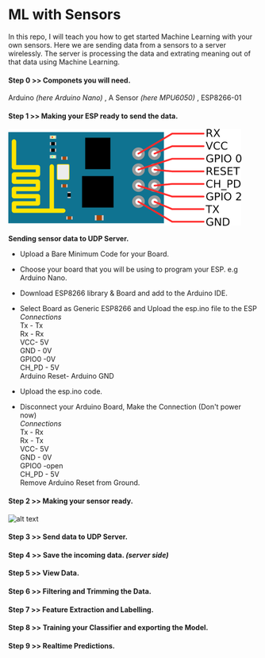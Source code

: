 # ML with Sensors
In this repo, I will teach you how to get started Machine Learning with your own sensors. Here we are sending data from a sensors to a server wirelessly. The server is processing the data and extrating meaning out of that data using Machine Learning.
####  Step 0 >> Componets you will need.  
Arduino *(here Arduino Nano)* , A Sensor *(here MPU6050)* , ESP8266-01
####  Step 1 >> Making your ESP ready to send the data. 
![alt text](https://github.com/ashok2811/mlwithsensors/blob/master/esp8266-5.png)

**Sending sensor data to UDP Server.**
* Upload a Bare Minimum Code for your Board.    
* Choose your board that you will be using to program your ESP. e.g Arduino Nano.  
* Download ESP8266 library & Board and add to the Arduino IDE.    
* Select Board as Generic ESP8266 and Upload the esp.ino file to the ESP  
*Connections*    
 Tx - Tx  
 Rx - Rx  
 VCC- 5V  
 GND - 0V   
 GPIO0 -0V  
 CH_PD - 5V    
 Arduino Reset- Arduino GND   

* Upload the esp.ino code.    

* Disconnect your Arduino Board, Make the Connection (Don't power now)  
*Connections*   
 Tx - Rx  
 Rx - Tx  
 VCC- 5V  
 GND - 0V   
 GPIO0 -open  
 CH_PD - 5V    
 Remove Arduino Reset from Ground.  

####  Step 2 >> Making your sensor ready.   
![alt text](https://github.com/ashok2811/mlwithsensors/blob/master/mpu_nao.png)


####  Step 3 >> Send data to UDP Server.  

####  Step 4 >> Save the incoming data. *(server side)*  

####  Step 5 >> View Data.  

####  Step 6 >> Filtering and Trimming the Data.  

####  Step 7 >> Feature Extraction and Labelling.  

####  Step 8 >> Training your Classifier and exporting the Model.  

####  Step 9 >> Realtime Predictions.  



